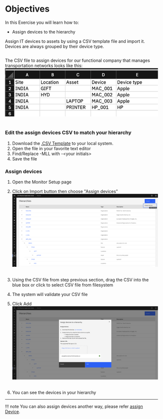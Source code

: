 # Objectives
In this Exercise you will learn how to:

* Assign devices to the hierarchy

Assign IT devices to assets by using a CSV template file and import it. Devices are always grouped by their device type.

## 
The CSV file to assign devices for our functional company that manages transportation networks looks like this:
![IBM hierarchy](img/dev_images/2_dev.png)&nbsp;&nbsp;

### Edit the assign devices CSV to match your hierarchy
1. Download the [.CSV Template](assignDevicesCsvFileTemplate.csv) to your local system.
2. Open the file in your favorite text editor
3. Find/Replace -MLL with -<your initials\>
4. Save the file

### Assign devices

1. Open the Monitor Setup page
2. Click on Import button then choose "Assign devices"
![Assign Devices](img/dev_images/1_dev.png)&nbsp;&nbsp;
3. Using the CSV file from step previous section, drag the CSV into the blue box or click to select CSV file from filesystem
4. The system will validate your CSV file
5. Click Add
![Import and Validate CSV](img/dev_images/3_dev.png)&nbsp;&nbsp;

6. You can see the devices in your hierarchy

---

!!! note
    You can also assign devices another way, please refer [assign Device](/monitor_device_devicetype_setup_9.1/device_relation).





